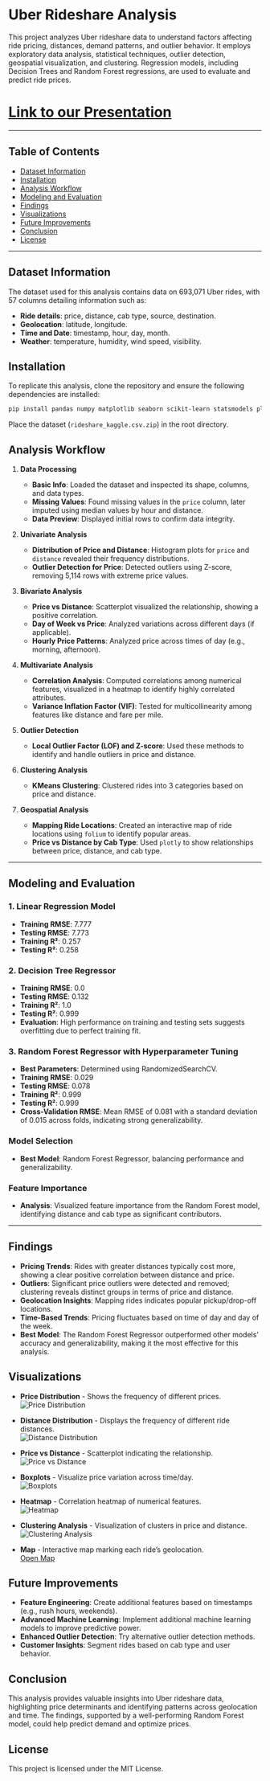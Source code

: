 # Uber Rideshare Analysis

This project analyzes Uber rideshare data to understand factors affecting ride pricing, distances, demand patterns, and outlier behavior. It employs exploratory data analysis, statistical techniques, outlier detection, geospatial visualization, and clustering. Regression models, including Decision Trees and Random Forest regressions, are used to evaluate and predict ride prices.

# [Link to our Presentation](https://nmimseduin-my.sharepoint.com/:p:/g/personal/rana_ritesh028_nmims_edu_in/EXHrMU_JT_BHlF_eAUJtwvcB4mlhb2l4kdP8Fbvti7SyYg?e=cTeuHA)

---

## Table of Contents
- [Dataset Information](#dataset-information)
- [Installation](#installation)
- [Analysis Workflow](#analysis-workflow)
- [Modeling and Evaluation](#modeling-and-evaluation)
- [Findings](#findings)
- [Visualizations](#visualizations)
- [Future Improvements](#future-improvements)
- [Conclusion](#conclusion)
- [License](#license)

---

## Dataset Information
The dataset used for this analysis contains data on 693,071 Uber rides, with 57 columns detailing information such as:
- **Ride details**: price, distance, cab type, source, destination.
- **Geolocation**: latitude, longitude.
- **Time and Date**: timestamp, hour, day, month.
- **Weather**: temperature, humidity, wind speed, visibility.

## Installation
To replicate this analysis, clone the repository and ensure the following dependencies are installed:

```bash
pip install pandas numpy matplotlib seaborn scikit-learn statsmodels plotly folium
```

Place the dataset (`rideshare_kaggle.csv.zip`) in the root directory.

## Analysis Workflow

1. **Data Processing**
   - **Basic Info**: Loaded the dataset and inspected its shape, columns, and data types.
   - **Missing Values**: Found missing values in the `price` column, later imputed using median values by hour and distance.
   - **Data Preview**: Displayed initial rows to confirm data integrity.

2. **Univariate Analysis**
   - **Distribution of Price and Distance**: Histogram plots for `price` and `distance` revealed their frequency distributions.
   - **Outlier Detection for Price**: Detected outliers using Z-score, removing 5,114 rows with extreme price values.

3. **Bivariate Analysis**
   - **Price vs Distance**: Scatterplot visualized the relationship, showing a positive correlation.
   - **Day of Week vs Price**: Analyzed variations across different days (if applicable).
   - **Hourly Price Patterns**: Analyzed price across times of day (e.g., morning, afternoon).

4. **Multivariate Analysis**
   - **Correlation Analysis**: Computed correlations among numerical features, visualized in a heatmap to identify highly correlated attributes.
   - **Variance Inflation Factor (VIF)**: Tested for multicollinearity among features like distance and fare per mile.

5. **Outlier Detection**
   - **Local Outlier Factor (LOF) and Z-score**: Used these methods to identify and handle outliers in price and distance.

6. **Clustering Analysis**
   - **KMeans Clustering**: Clustered rides into 3 categories based on price and distance.

7. **Geospatial Analysis**
   - **Mapping Ride Locations**: Created an interactive map of ride locations using `folium` to identify popular areas.
   - **Price vs Distance by Cab Type**: Used `plotly` to show relationships between price, distance, and cab type.

---

## Modeling and Evaluation

### 1. Linear Regression Model
   - **Training RMSE**: 7.777
   - **Testing RMSE**: 7.773
   - **Training R²**: 0.257
   - **Testing R²**: 0.258

### 2. Decision Tree Regressor
   - **Training RMSE**: 0.0
   - **Testing RMSE**: 0.132
   - **Training R²**: 1.0
   - **Testing R²**: 0.999
   - **Evaluation**: High performance on training and testing sets suggests overfitting due to perfect training fit.

### 3. Random Forest Regressor with Hyperparameter Tuning
   - **Best Parameters**: Determined using RandomizedSearchCV.
   - **Training RMSE**: 0.029
   - **Testing RMSE**: 0.078
   - **Training R²**: 0.999
   - **Testing R²**: 0.999
   - **Cross-Validation RMSE**: Mean RMSE of 0.081 with a standard deviation of 0.015 across folds, indicating strong generalizability.

### Model Selection
   - **Best Model**: Random Forest Regressor, balancing performance and generalizability.
   
   ### Feature Importance
   - **Analysis**: Visualized feature importance from the Random Forest model, identifying distance and cab type as significant contributors.

---

## Findings

- **Pricing Trends**: Rides with greater distances typically cost more, showing a clear positive correlation between distance and price.
- **Outliers**: Significant price outliers were detected and removed; clustering reveals distinct groups in terms of price and distance.
- **Geolocation Insights**: Mapping rides indicates popular pickup/drop-off locations.
- **Time-Based Trends**: Pricing fluctuates based on time of day and day of the week.
- **Best Model**: The Random Forest Regressor outperformed other models' accuracy and generalizability, making it the most effective for this analysis.

## Visualizations

- **Price Distribution** - Shows the frequency of different prices.  
  ![Price Distribution](img/6.png)

- **Distance Distribution** - Displays the frequency of different ride distances.  
  ![Distance Distribution](img/5.png)

- **Price vs Distance** - Scatterplot indicating the relationship.  
  ![Price vs Distance](img/4.png)

- **Boxplots** - Visualize price variation across time/day.  
  ![Boxplots](img/3.png)

- **Heatmap** - Correlation heatmap of numerical features.  
  ![Heatmap](img/2.png)

- **Clustering Analysis** - Visualization of clusters in price and distance.  
  ![Clustering Analysis](img/1.png)

- **Map** - Interactive map marking each ride’s geolocation.  
  [Open Map](img/ride_map.html)

## Future Improvements

- **Feature Engineering**: Create additional features based on timestamps (e.g., rush hours, weekends).
- **Advanced Machine Learning**: Implement additional machine learning models to improve predictive power.
- **Enhanced Outlier Detection**: Try alternative outlier detection methods.
- **Customer Insights**: Segment rides based on cab type and user behavior.

## Conclusion

This analysis provides valuable insights into Uber rideshare data, highlighting price determinants and identifying patterns across geolocation and time. The findings, supported by a well-performing Random Forest model, could help predict demand and optimize prices.

## License

This project is licensed under the MIT License.
